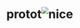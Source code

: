 # protot![nice](https://github.com/harshshukla1213/protot/assets/131170802/5e0f738c-978d-4fa8-a51e-5ecfe9ebd76d)
